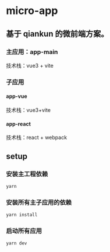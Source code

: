 # micro-app

## 基于 qiankun 的微前端方案。

### 主应用：app-main

技术栈：vue3 + vite

### 子应用

#### app-vue

技术栈：vue3+vite

#### app-react

技术栈：react + webpack

## setup

### 安装主工程依赖

```sh
yarn
```

### 安装所有主子应用的依赖

```sh
yarn install
```

### 启动所有应用

```sh
yarn dev
```
